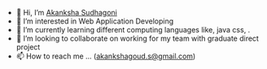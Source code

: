 - 👋 Hi, I’m [Akanksha Sudhagoni](https://github.com/S542046)
- 👀 I’m interested in Web Application Developing 
- 🌱 I’m currently learning different computing languages like, java css, .
- 💞️ I’m looking to collaborate on working for my team  with graduate direct project 
- 📫 How to reach me ... (akankshagoud.s@gmail.com)

